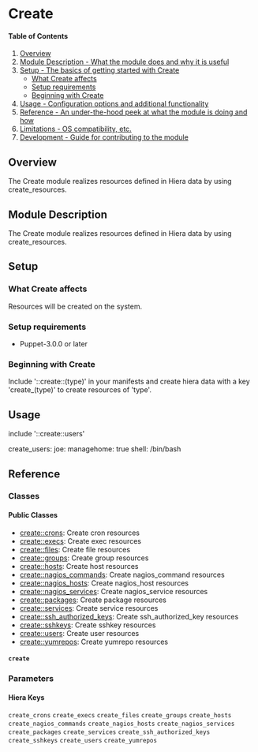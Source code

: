 # Create

#### Table of Contents

1. [Overview](#overview)
2. [Module Description - What the module does and why it is useful](#module-description)
3. [Setup - The basics of getting started with Create](#setup)
    * [What Create affects](#what-Create-affects)
    * [Setup requirements](#setup-requirements)
    * [Beginning with Create](#beginning-with-Create)
4. [Usage - Configuration options and additional functionality](#usage)
5. [Reference - An under-the-hood peek at what the module is doing and how](#reference)
6. [Limitations - OS compatibility, etc.](#limitations)
7. [Development - Guide for contributing to the module](#development)

## Overview

The Create module realizes resources defined in Hiera data by using create_resources.

## Module Description

The Create module realizes resources defined in Hiera data by using create_resources.

## Setup

### What Create affects

Resources will be created on the system.

### Setup requirements

* Puppet-3.0.0 or later

### Beginning with Create

Include '::create::(type)' in your manifests and create hiera data with a key 'create_(type)'
to create resources of 'type'.

## Usage

include '::create::users'

create_users:
  joe:
    managehome: true
    shell: /bin/bash

## Reference

### Classes

#### Public Classes

* [create::crons](#create-crons): Create cron resources
* [create::execs](#create-execs): Create exec resources
* [create::files](#create-files): Create file resources
* [create::groups](#create-groups): Create group resources
* [create::hosts](#create-hosts): Create host resources
* [create::nagios_commands](#create-nagios-commands): Create nagios_command resources
* [create::nagios_hosts](#create-nagios-hosts): Create nagios_host resources
* [create::nagios_services](#create-nagios-services): Create nagios_service resources
* [create::packages](#create-packages): Create package resources
* [create::services](#create-services): Create service resources
* [create::ssh_authorized_keys](#create-ssh-authorzied-keys): Create ssh_authorized_key resources
* [create::sshkeys](#create-sshkeys): Create sshkey resources
* [create::users](#create-users): Create user resources
* [create::yumrepos](#create-yumrepos): Create yumrepo resources

#### `create`

### Parameters

#### Hiera Keys

`create_crons`
`create_execs`
`create_files`
`create_groups`
`create_hosts`
`create_nagios_commands`
`create_nagios_hosts`
`create_nagios_services`
`create_packages`
`create_services`
`create_ssh_authorized_keys`
`create_sshkeys`
`create_users`
`create_yumrepos`
